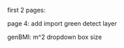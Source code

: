 first 2 pages:
<!-- change BG -->

page 4:
add import
green detect layer

genBMI:
m^2
dropdown box size

